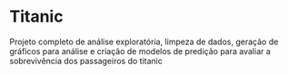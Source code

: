 # Titanic
Projeto completo de análise exploratória, limpeza de dados, geração de gráficos para análise e criação de modelos de predição para avaliar a sobrevivência dos passageiros do titanic
